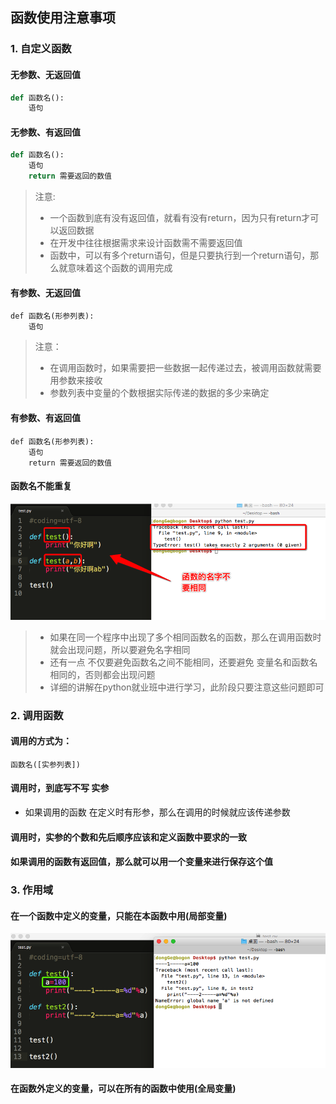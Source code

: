 ## 函数使用注意事项

### 1. 自定义函数

#### 无参数、无返回值

``` python
def 函数名():
	语句
```

#### 无参数、有返回值

```python
def 函数名():
	语句
	return 需要返回的数值
```

> 注意:
> 
>
> * 一个函数到底有没有返回值，就看有没有return，因为只有return才可以返回数据
> * 在开发中往往根据需求来设计函数需不需要返回值
> * 函数中，可以有多个return语句，但是只要执行到一个return语句，那么就意味着这个函数的调用完成

#### 有参数、无返回值
```
def 函数名(形参列表):
	语句
```

> 注意：
> * 在调用函数时，如果需要把一些数据一起传递过去，被调用函数就需要用参数来接收
> * 参数列表中变量的个数根据实际传递的数据的多少来确定

#### 有参数、有返回值
```
def 函数名(形参列表):
	语句
	return 需要返回的数值

```

#### 函数名不能重复

![](../Images/Snip20160817_2.png)

> * 如果在同一个程序中出现了多个相同函数名的函数，那么在调用函数时就会出现问题，所以要避免名字相同
> * 还有一点 不仅要避免函数名之间不能相同，还要避免 变量名和函数名相同的，否则都会出现问题
> * 详细的讲解在python就业班中进行学习，此阶段只要注意这些问题即可


### 2. 调用函数

#### 调用的方式为：
```
函数名([实参列表])
```

#### 调用时，到底写不写 实参
* 如果调用的函数 在定义时有形参，那么在调用的时候就应该传递参数

#### 调用时，实参的个数和先后顺序应该和定义函数中要求的一致

#### 如果调用的函数有返回值，那么就可以用一个变量来进行保存这个值


### 3. 作用域

#### 在一个函数中定义的变量，只能在本函数中用(局部变量)

![](../Images/Snip20160817_3.png)

#### 在函数外定义的变量，可以在所有的函数中使用(全局变量)

